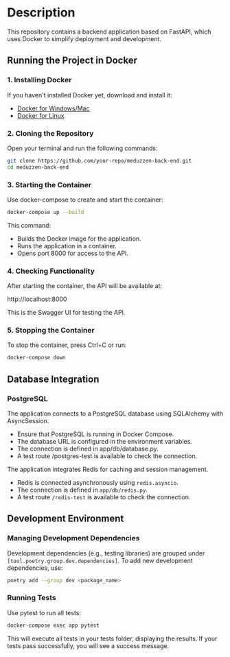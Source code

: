 # Description

This repository contains a backend application based on FastAPI, which uses Docker to simplify deployment and development.

## Running the Project in Docker

### 1. Installing Docker

If you haven't installed Docker yet, download and install it:

- [Docker for Windows/Mac](https://www.docker.com/products/docker-desktop)
- [Docker for Linux](https://docs.docker.com/engine/install/)

### 2. Cloning the Repository

Open your terminal and run the following commands:

```bash
git clone https://github.com/your-repo/meduzzen-back-end.git
cd meduzzen-back-end
```

### 3. Starting the Container

Use docker-compose to create and start the container:

```bash
docker-compose up --build
```

This command:

- Builds the Docker image for the application.
- Runs the application in a container.
- Opens port 8000 for access to the API.

### 4. Checking Functionality

After starting the container, the API will be available at:

http\://localhost:8000

This is the Swagger UI for testing the API.

### 5. Stopping the Container

To stop the container, press Ctrl+C or run:

```bash
docker-compose down
```

## Database Integration

### PostgreSQL

The application connects to a PostgreSQL database using SQLAlchemy with AsyncSession.

- Ensure that PostgreSQL is running in Docker Compose.
- The database URL is configured in the environment variables.
- The connection is defined in app/db/database.py.
- A test route /postgres-test is available to check the connection.

The application integrates Redis for caching and session management.

- Redis is connected asynchronously using `redis.asyncio`.
- The connection is defined in `app/db/redis.py`.
- A test route `/redis-test` is available to check the connection.

## Development Environment

### Managing Development Dependencies

Development dependencies (e.g., testing libraries) are grouped under `[tool.poetry.group.dev.dependencies]`.
To add new development dependencies, use:

```bash
poetry add --group dev <package_name>
```

### Running Tests

Use pytest to run all tests:

```bash
docker-compose exec app pytest  
```

This will execute all tests in your tests folder, displaying the results. If your tests pass successfully, you will see a success message.

